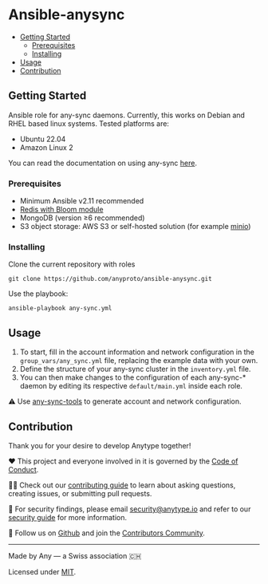 # Ansible-anysync

- [Getting Started](#getting-started)
  - [Prerequisites](#prerequisites)
  - [Installing](#installing)
- [Usage](#usage)
- [Contribution](#contribution)

## Getting Started

Ansible role for any-sync daemons. Currently, this works on Debian and RHEL based linux systems. Tested platforms are:
* Ubuntu 22.04
* Amazon Linux 2

You can read the documentation on using any-sync [here](https://tech.anytype.io/).

### Prerequisites

* Minimum Ansible v2.11 recommended
* [Redis with Bloom module](https://github.com/RedisBloom/RedisBloom)
* MongoDB (version ≥6 recommended)
* S3 object storage: AWS S3 or self-hosted solution (for example [minio](https://github.com/minio/minio))

### Installing

Clone the current repository with roles

```
git clone https://github.com/anyproto/ansible-anysync.git
```

Use the playbook:

```
ansible-playbook any-sync.yml
```

## Usage

1. To start, fill in the account information and network configuration in the `group_vars/any_sync.yml` file, replacing the example data with your own.
2. Define the structure of your any-sync cluster in the `inventory.yml` file.
3. You can then make changes to the configuration of each any-sync-* daemon by editing its respective `default/main.yml` inside each role.

⚠️ Use [any-sync-tools](https://github.com/anyproto/any-sync-tools) to generate account and network configuration.

## Contribution
Thank you for your desire to develop Anytype together!

❤️ This project and everyone involved in it is governed by the [Code of Conduct](https://github.com/anyproto/.github/blob/main/docs/CODE_OF_CONDUCT.md).

🧑‍💻 Check out our [contributing guide](https://github.com/anyproto/.github/blob/main/docs/CONTRIBUTING.md) to learn about asking questions, creating issues, or submitting pull requests.

🫢 For security findings, please email [security@anytype.io](mailto:security@anytype.io) and refer to our [security guide](https://github.com/anyproto/.github/blob/main/docs/SECURITY.md) for more information.

🤝 Follow us on [Github](https://github.com/anyproto) and join the [Contributors Community](https://github.com/orgs/anyproto/discussions).

---
Made by Any — a Swiss association 🇨🇭

Licensed under [MIT](./LICENSE.md).
